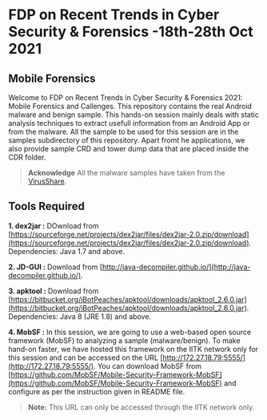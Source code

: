 # FDP on Recent Trends in Cyber Security & Forensics -18th-28th Oct 2021


## Mobile Forensics

Welcome to FDP on Recent Trends in Cyber Security & Forensics 2021: Mobile Forensics and Callenges. This repository contains the real Android malware and benign sample. This hands-on session mainly deals with static analysis techniques to extract usefull information from an Android App or from the malware. All the sample to be used for this session are in the samples subdirectory of this repository. Apart fromt he applications, we also provide sample CRD and tower dump data that are placed inside the CDR folder.

> **Acknowledge** All the malware samples have taken from the [VirusShare](https://virusshare.com/).

## Tools Required

**1. dex2jar :** DOwnload from [https://sourceforge.net/projects/dex2jar/files/dex2jar-2.0.zip/download](https://sourceforge.net/projects/dex2jar/files/dex2jar-2.0.zip/download). Dependencies: Java 1.7 and above.


**2. JD-GUI :** Download from [http://java-decompiler.github.io/](http://java-decompiler.github.io/).


**3. apktool :** Download from [https://bitbucket.org/iBotPeaches/apktool/downloads/apktool_2.6.0.jar](https://bitbucket.org/iBotPeaches/apktool/downloads/apktool_2.6.0.jar). Dependencies: Java 8 (JRE 1.8) and above.


**4. MobSF :** In this session, we are going to use a web-based open source framework (MobSF) to analyzing a sample (malware/benign). To make hand-on faster, we have hosted this framework on the IITK network only for this session and can be accessed on the URL [http://172.27.18.79:5555/](http://172.27.18.79:5555/). You can download MobSF from [https://github.com/MobSF/Mobile-Security-Framework-MobSF](https://github.com/MobSF/Mobile-Security-Framework-MobSF) and configure as per the instruction given in README file.


> **Note:** This URL can only be accessed through the IITK network only.
